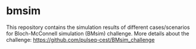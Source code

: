 # bmsim
This repository contains the simulation results of different cases/scenarios for Bloch-McConnell simulation (BMsim) challenge.
More details about the challenge: https://github.com/pulseq-cest/BMsim_challenge 
